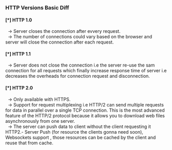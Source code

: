<h3>HTTP Versions Basic Diff </h3>

<h4> [*] HTTP 1.0 </h4>
&nbsp; -> Server closes the connection after evvery request.</br>
&nbsp; -> The number of connections could vary based on the browser and server will close the connection after each request.</br>


<h4> [*] HTTP 1.1 </h4>
&nbsp; -> Server does not close the connection i.e the server re-use the sam connection for all requests which finally increase response time of server i.e decreases the overheads for connection request and disconnection. </br>

<h4> [*] HTTP 2.0 </h4>
&nbsp; -> Only available with HTTPS. </br>
&nbsp; -> Support for request multiplexing i.e HTTP/2 can send multiple requests for data in parallel over a single TCP connection. This is the most advanced feature of the HTTP/2 protocol because it allows you to download web files asynchronously from one server. </br>
&nbsp; -> The server can push data to client without the client requesting it HTTP2.- Server Push (for resource the clients gonna need soon), Websockets support , those resources can be cached by the client and reuse that from cache.</br>
